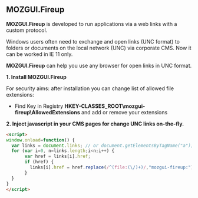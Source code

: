 ## MOZGUI.Fireup

**MOZGUI.Fireup** is developed to run applications via a web links with a custom protocol.

Windows users often need to exchange and open links (UNC format) to folders or documents on the local network (UNC) via corporate CMS. Now it can be worked in IE 11 only.

**MOZGUI.Fireup** can help you use any browser for open links in UNC format. 

**1. Install MOZGUI.Fireup**

For security aims: after installation you can change list of allowed file extensions:
- Find Key in Registry **HKEY-CLASSES_ROOT\mozgui-fireup\AllowedExtensions** and add or remove your extensions

**2. Inject javascript in your CMS pages for change UNC links on-the-fly.**
```markdown
<script>
window.onload=function() {
  var links = document.links; // or document.getElementsByTagName("a");
  for (var i=0, n=links.length;i<n;i++) {
	   var href = links[i].href;
	   if (href) {
		 links[i].href = href.replace(/^(file:(\/)+)/,"mozgui-fireup:");
	   }
  }
}
</script>
```
